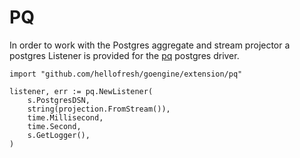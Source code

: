 # PQ

In order to work with the Postgres aggregate and stream projector a postgres Listener is provided for the [pq] postgres driver.

```golang
import "github.com/hellofresh/goengine/extension/pq"

listener, err := pq.NewListener(
	s.PostgresDSN,
	string(projection.FromStream()),
	time.Millisecond,
	time.Second,
	s.GetLogger(),
)
```

[pq]: https://github.com/lib/pq
